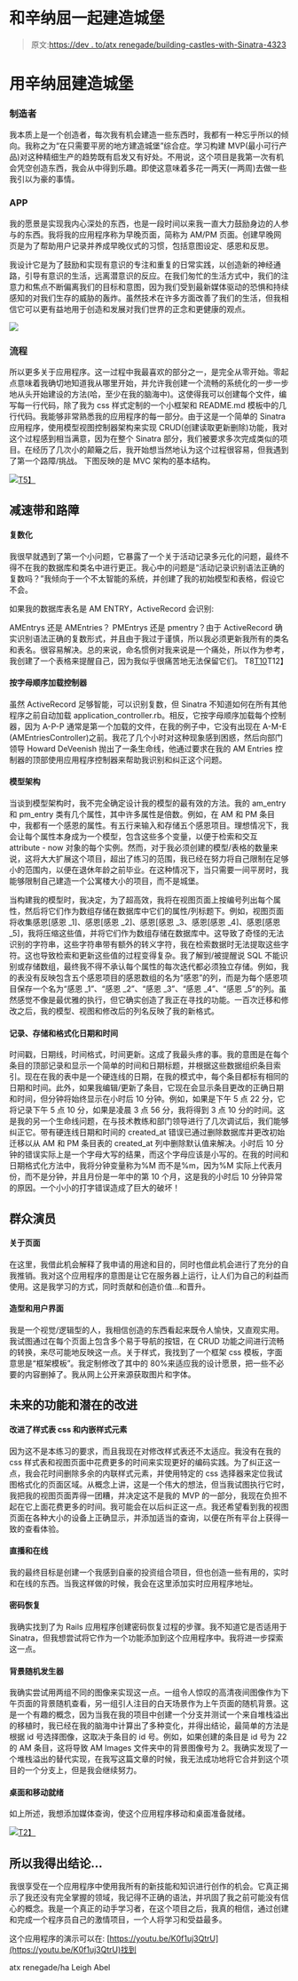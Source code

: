 # 和辛纳屈一起建造城堡

> 原文:[https://dev . to/atx renegade/building-castles-with-Sinatra-4323](https://dev.to/atxrenegade/building-castles-with-sinatra-4323)

# [](#building-castles-with-sinatra)用辛纳屈建造城堡

### [](#the-maker)制造者

我本质上是一个创造者，每次我有机会建造一些东西时，我都有一种忘乎所以的倾向。我称之为“在只需要平房的地方建造城堡”综合症。学习构建 MVP(最小可行产品)对这种精细生产的趋势既有启发又有好处。不用说，这个项目是我第一次有机会凭空创造东西，我会从中得到乐趣。即使这意味着多花一两天(一两周)去做一些我引以为豪的事情。

### APP

我的愿景是实现我内心深处的东西，也是一段时间以来我一直大力鼓励身边的人参与的东西。我将我的应用程序称为早晚页面，简称为 AM/PM 页面。创建早晚网页是为了帮助用户记录并养成早晚仪式的习惯，包括意图设定、感恩和反思。

我设计它是为了鼓励和实现有意识的专注和重复的日常实践，以创造新的神经通路，引导有意识的生活，远离潜意识的反应。在我们匆忙的生活方式中，我们的注意力和焦点不断偏离我们的目标和意图，因为我们受到最新媒体驱动的恐惧和持续感知的对我们生存的威胁的轰炸。虽然技术在许多方面改善了我们的生活，但我相信它可以更有益地用于创造和发展对我们世界的正念和更健康的观点。

[![](../Images/7fcbce08a191d25d252a57c410084fd3.png)](https://res.cloudinary.com/practicaldev/image/fetch/s--WX-l2q8F--/c_limit%2Cf_auto%2Cfl_progressive%2Cq_auto%2Cw_880/https://github.com/atxrenegade/AM_PM_pages/blob/master/public/site_design_mockups/Screen%2520Shot%25202018-10-14%2520at%252010.04.56%2520AM.png%3Fraw%3Dtrue)

### [](#the-process)流程

所以更多关于应用程序。这一过程中我最喜欢的部分之一，是完全从零开始。零起点意味着我确切地知道我从哪里开始，并允许我创建一个流畅的系统化的一步一步地从头开始建设的方法(哈，至少在我的脑海中)。这使得我可以创建每个文件，编写每一行代码，除了我为 css 样式定制的一个小框架和 README.md 模板中的几行代码。我能够非常熟悉我的应用程序的每一部分。由于这是一个简单的 Sinatra 应用程序，使用模型视图控制器架构来实现 CRUD(创建读取更新删除)功能，我对这个过程感到相当满意，因为在整个 Sinatra 部分，我们被要求多次完成类似的项目。在经历了几次小的颠簸之后，我开始想当然地认为这个过程很容易，但我遇到了第一个路障/挑战。
下图反映的是 MVC 架构的基本结构。

[![](../Images/6d1bc5419bc3ea4f541de31a73e0e7e2.png)T5】](https://res.cloudinary.com/practicaldev/image/fetch/s--1I4VmaZs--/c_limit%2Cf_auto%2Cfl_progressive%2Cq_auto%2Cw_880/https://smist08.files.wordpress.com/2013/11/mvc3.png)

## [](#speed-bumps-and-roadblocks)减速带和路障

#### [](#pluralization)复数化

我很早就遇到了第一个小问题，它暴露了一个关于活动记录多元化的问题，最终不得不在我的数据库和类名中进行更正。我心中的问题是“活动记录识别语法正确的复数吗？”我倾向于一个不太智能的系统，并创建了我的初始模型和表格，假设它不会。

如果我的数据库表名是 AM ENTRY，ActiveRecord 会识别:

AMEntrys 还是 AMEntries？
PMEntrys 还是 pmentry？由于 ActiveRecord 确实识别语法正确的复数形式，并且由于我过于谨慎，所以我必须更新我所有的类名和表名。很容易解决。总的来说，命名惯例对我来说是一个痛处，所以作为参考，我创建了一个表格来提醒自己，因为我似乎很痛苦地无法保留它们。
T8[T10](https://res.cloudinary.com/practicaldev/image/fetch/s--OnOHvf_H--/c_limit%2Cf_auto%2Cfl_progressive%2Cq_auto%2Cw_880/https://github.com/atxrenegade/AM_PM_pages/blob/master/public/images/ActiveRecordNamingConventions.png%3Fraw%3Dtrue)T12】

#### [](#loading-controllers-in-alphabetical-order)按字母顺序加载控制器

虽然 ActiveRecord 足够智能，可以识别复数，但 Sinatra 不知道如何在所有其他程序之前自动加载 application_controller.rb。相反，它按字母顺序加载每个控制器，因为 A-P-P 通常是第一个加载的文件，在我的例子中，它没有出现在 A-M-E (AMEntriesController)之前。我花了几个小时对这种现象感到困惑，然后向部门领导 Howard DeVeenish 抛出了一条生命线，他通过要求在我的 AM Entries 控制器的顶部使用应用程序控制器来帮助我识别和纠正这个问题。

#### [](#model-architecture)模型架构

当谈到模型架构时，我不完全确定设计我的模型的最有效的方法。我的 am_entry 和 pm_entry 类有几个属性，其中许多属性是倍数。例如，在 AM 和 PM 条目中，我都有一个感恩的属性。有五行来输入和存储五个感恩项目。理想情况下，我会让每个属性本身成为一个模型，包含这些多个变量，以便于检索和交互 attribute - now 对象的每个实例。然而，对于我必须创建的模型/表格的数量来说，这将大大扩展这个项目，超出了练习的范围，我已经在努力将自己限制在足够小的范围内，以便在退休年龄之前毕业。在这种情况下，当只需要一间平房时，我能够限制自己建造一个公寓楼大小的项目，而不是城堡。

当构建我的模型时，我决定，为了超高效，我将在视图页面上按编号列出每个属性，然后将它们作为数组存储在数据库中它们的属性/列标题下。例如，视图页面将收集感恩[感恩 _1]、感恩[感恩 _2]、感恩[感恩 _3、感恩[感恩 _4]、感恩[感恩 _5]，我将压缩这些值，并将它们作为数组存储在数据库中。这导致了奇怪的无法识别的字符串，这些字符串带有额外的转义字符，我在检索数据时无法提取这些字符。这也导致检索和更新这些值的过程变得复杂。我了解到/被提醒说 SQL 不能识别或存储数组，最终我不得不承认每个属性的每次迭代都必须独立存储。例如，我的表没有反映包含五个感恩项目的感恩数组的名为“感恩”的列，而是为每个感恩项目保存一个名为“感恩 _1”、“感恩 _2”、“感恩 _3”、“感恩 _4”、“感恩 _5”的列。虽然感觉不像是最优雅的执行，但它确实创造了我正在寻找的功能。一百次迁移和修改之后，我的模型、视图和修改后的列名反映了我的新格式。

#### [](#recording-storing-and-formatting-date-and-time)记录、存储和格式化日期和时间

时间戳，日期线，时间格式，时间更新。这成了我最头疼的事。我的意图是在每个条目的顶部记录和显示一个简单的时间和日期标题，并根据这些数据组织条目索引。现在在我的表中是一个硬连线的日期，在我的模式中，每个条目都标有相同的日期和时间。此外，如果我编辑/更新了条目，它现在会显示条目更改的正确日期和时间，但分钟将始终显示在小时后 10 分钟。例如，如果是下午 5 点 22 分，它将记录下午 5 点 10 分，如果是凌晨 3 点 56 分，我将得到 3 点 10 分的时间。这是我的另一个生命线问题，在与技术教练和部门领导进行了几次调试后，我们能够纠正它。带有硬连线日期和时间的 created_at 错误已通过删除数据库并更改初始迁移以从 AM 和 PM 条目表的 created_at 列中删除默认值来解决。小时后 10 分钟的错误实际上是一个字母大写的结果，而这个字母应该是小写的。在我的时间和日期格式化方法中，我将分钟变量称为%M 而不是%m，因为%M 实际上代表月份，而不是分钟，并且月份是一年中的第 10 个月，这是我的小时后 10 分钟异常的原因。一个小小的打字错误造成了巨大的破坏！

## [](#the-extras)群众演员

#### [](#the-about-page)关于页面

在这里，我借此机会解释了我申请的用途和目的，同时也借此机会进行了充分的自我推销。我对这个应用程序的意图是让它在服务器上运行，让人们为自己的利益而使用。这是我学习的方式，同时贡献和创造价值…和晋升。

#### [](#styling-and-user-interface)造型和用户界面

我是一个视觉/逻辑型的人，我相信创造的东西看起来既令人愉快，又直观实用。我试图通过在每个页面上包含多个易于导航的按钮，在 CRUD 功能之间进行流畅的转换，来尽可能地反映这一点。关于样式，我找到了一个框架 css 模板，字面意思是“框架模板”。我定制修改了其中的 80%来适应我的设计愿景，把一些不必要的内容删掉了。我从网上公开来源获取图片和字体。

## [](#future-features-and-potential-improvements)未来的功能和潜在的改进

#### [](#improved-stylesheets-css-and-inline-style-elements)改进了样式表 css 和内嵌样式元素

因为这不是本练习的要求，而且我现在对修改样式表还不太适应。我没有在我的 css 样式表和视图页面中花费更多的时间来实现更好的编码实践。为了纠正这一点，我会花时间删除多余的内联样式元素，并使用特定的 css 选择器来定位我试图格式化的页面区域。从概念上讲，这是一个伟大的想法，但当我试图执行它时，我把我的视图页面弄得一团糟，并决定这不是我的 MVP 的一部分，我现在负担不起在它上面花费更多的时间。我可能会在以后纠正这一点。我还希望看到我的视图页面在各种大小的设备上正确显示，并添加适当的查询，以便在所有平台上获得一致的查看体验。

#### [](#live-and-online)直播和在线

我的最终目标是创建一个我感到自豪的投资组合项目，但也创造一些有用的，实时和在线的东西。当我这样做的时候，我会在这里添加实时应用程序地址。

#### [](#password-recovery)密码恢复

我确实找到了为 Rails 应用程序创建密码恢复过程的步骤。我不知道它是否适用于 Sinatra，但我想尝试将它作为一个功能添加到这个应用程序中。我将进一步探索这一点。

#### [](#background-randomizer)背景随机发生器

我确实尝试用两组不同的图像来实现这一点。一组令人惊叹的高清夜间图像作为下午页面的背景随机查看，另一组引人注目的白天场景作为上午页面的随机背景。这是一个有趣的概念，因为当我在我的项目中创建一个分支并测试一个来自堆栈溢出的移植时，我已经在我的脑海中计算出了多种变化，并得出结论，最简单的方法是根据 id 号选择图像，这取决于条目的 id 号。例如，如果创建的条目是 id 号为 22 的 AM 条目，这将导致 AM Images 文件夹中的背景图像号为 2。我确实发现了一个堆栈溢出的替代实现，在我写这篇文章的时候，我无法成功地将它合并到这个项目的一个分支上，但是我会继续努力。

#### [](#desktop-and-mobile-ready)桌面和移动就绪

如上所述，我想添加媒体查询，使这个应用程序移动和桌面准备就绪。

[![](../Images/6fed6609379535c300376c67daf7357d.png)T2】](https://res.cloudinary.com/practicaldev/image/fetch/s--0-2i7tTu--/c_limit%2Cf_auto%2Cfl_progressive%2Cq_auto%2Cw_880/http://webizrada.org/wp-content/uploads/2015/11/mobile-ready.jpg)

## [](#and-so-ive-concluded)所以我得出结论…

我很享受在一个应用程序中使用我所有的新技能和知识进行创作的机会。它真正揭示了我还没有完全掌握的领域，我记得不正确的语法，并巩固了我之前可能没有信心的概念。我是一个真正的动手学习者，在这个项目之后，我真的相信，通过创建和完成一个程序员自己的激情项目，一个人将学习和受益最多。

这个应用程序的演示可以在:
[https://youtu.be/K0f1uj3QtrU](https://youtu.be/K0f1uj3QtrU)找到

atx renegade/ha Leigh Abel